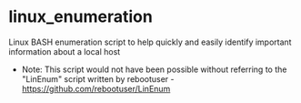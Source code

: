 linux_enumeration
=================

Linux BASH enumeration script to help quickly and easily identify important information about a local host

* Note: This script would not have been possible without referring to the "LinEnum" script written by rebootuser - https://github.com/rebootuser/LinEnum
